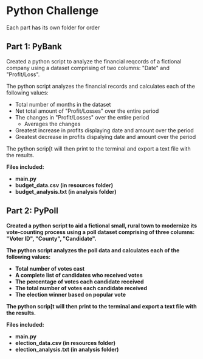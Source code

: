 # Python Challenge

Each part has its own folder for order

## Part 1: PyBank

Created a python script to analyze the financial reqcords of a fictional company using a dataset comprising of two columns: "Date" and "Profit/Loss".

The python script analyzes the financial records and calculates each of the following values:
  * Total number of months in the dataset
  * Net total amount of "Profit/Losses" over the entire period
  * The changes in "Profit/Losses" over the entire period
    - Averages the changes
  * Greatest increase in profits displaying date and amount over the period
  * Greatest decrease in profits dispalying date and amount over the period
  
The python scrip[t will then print to the terminal and export a text file with the results.


<b>Files included:<b>
* main.py
* budget_data.csv (in resources folder)
* budget_analysis.txt (in analysis folder)



## Part 2: PyPoll

Created a python script to aid a fictional small, rural town to modernize its vote-counting process using a poll dataset comprising of three columns: "Voter ID", "County", "Candidate".

The python script analyzes the poll data and calculates each of the following values:
  * Total number of votes cast
  * A complete list of candidates who received votes
  * The percentage of votes each candidate received
  * The total number of votes each candidate received
  * The election winner based on popular vote
  
The python scrip[t will then print to the terminal and export a text file with the results.


<b>Files included:<b>
* main.py
* election_data.csv (in resources folder)
* election_analysis.txt (in analysis folder)
